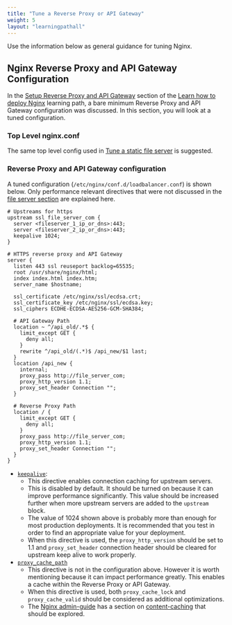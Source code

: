 ```yaml
---
title: "Tune a Reverse Proxy or API Gateway"
weight: 5
layout: "learningpathall"
---
```


Use the information below as general guidance for tuning Nginx.

##  Nginx Reverse Proxy and API Gateway Configuration

In the [Setup Reverse Proxy and API Gateway](/learning-paths/servers-and-cloud-computing/nginx/basic_static_file_server) section of the [Learn how to deploy Nginx](/learning-paths/servers-and-cloud-computing/nginx/) learning path, a bare minimum Reverse Proxy and API Gateway configuration was discussed. In this section, you will look at a tuned configuration.

### Top Level nginx.conf

The same top level config used in [Tune a static file server](../tune_static_file_server) is suggested.

  ### Reverse Proxy and API Gateway configuration

A tuned configuration (`/etc/nginx/conf.d/loadbalancer.conf`) is shown below. Only performance relevant directives that were not discussed in the [file server section](../tune_static_file_server) are explained here.
```
# Upstreams for https
upstream ssl_file_server_com {
  server <fileserver_1_ip_or_dns>:443;
  server <fileserver_2_ip_or_dns>:443;
  keepalive 1024;
}

# HTTPS reverse proxy and API Gateway
server {
  listen 443 ssl reuseport backlog=65535;
  root /usr/share/nginx/html;
  index index.html index.htm;
  server_name $hostname;

  ssl_certificate /etc/nginx/ssl/ecdsa.crt;
  ssl_certificate_key /etc/nginx/ssl/ecdsa.key;
  ssl_ciphers ECDHE-ECDSA-AES256-GCM-SHA384;

  # API Gateway Path
  location ~ ^/api_old/.*$ {
    limit_except GET {
      deny all;
    }
    rewrite ^/api_old/(.*)$ /api_new/$1 last;
  }
  location /api_new {
    internal;
    proxy_pass http://file_server_com;
    proxy_http_version 1.1;
    proxy_set_header Connection "";
  }

  # Reverse Proxy Path
  location / {
    limit_except GET {
      deny all;
    }
    proxy_pass http://file_server_com;
    proxy_http_version 1.1;
    proxy_set_header Connection "";
  }
}
```

* [`keepalive`](https://nginx.org/en/docs/http/ngx_http_upstream_module.html#keepalive):
  * This directive enables connection caching for upstream servers.
  * This is disabled by default. It should be turned on because it can improve performance significantly. This value should be increased further when more upstream servers are added to the `upstream` block.
  * The value of 1024 shown above is probably more than enough for most production deployments. It is recommended that you test in order to find an appropriate value for your deployment.
  * When this directive is used, the `proxy_http_version` should be set to 1.1 and `proxy_set_header` connection header should be cleared for upstream keep alive to work properly.
* [`proxy_cache_path`](https://nginx.org/en/docs/http/ngx_http_proxy_module.html#proxy_cache_path)
  * This directive is not in the configuration above. However it is worth mentioning because it can impact performance greatly. This enables a cache within the Reverse Proxy or API Gateway.
  * When this directive is used, both `proxy_cache_lock` and `proxy_cache_valid` should be considered as additional optimizations.
  * The [Nginx admin-guide](https://docs.nginx.com/nginx/admin-guide/) has a section on [content-caching](https://docs.nginx.com/nginx/admin-guide/content-cache/content-caching/) that should be explored.
